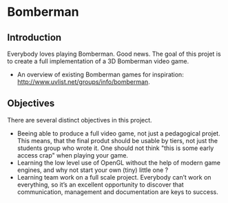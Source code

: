 # Bomberman
## Introduction
Everybody loves playing Bomberman. Good news. The goal of this projet is to create a full implementation of a 3D Bomberman video game.
* An overview of existing Bomberman games for inspiration: http://www.uvlist.net/groups/info/bomberman.

## Objectives
There are several distinct objectives in this project.
* Beeing able to produce a full video game, not just a pedagogical projet. This means, that the final produt should be usable by tiers, not just the students group who wrote it. One should not think "this is some early access crap" when playing your
game.
* Learning the low level use of OpenGL without the help of modern game engines, and why not start your own (tiny) little one ?
* Learning team work on a full scale project. Everybody can’t work on everything, so it’s an excellent opportunity to discover that communication, management and documentation are keys to success.
